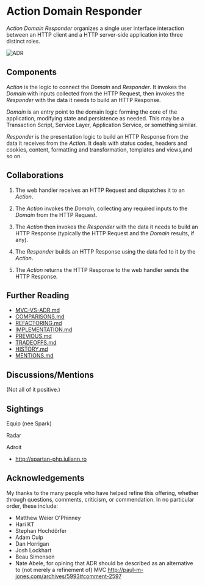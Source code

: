 # Action Domain Responder

_Action Domain Responder_ organizes a single user interface interaction between an HTTP client and a HTTP server-side application into three distinct roles.

![ADR](adr.png)

## Components

_Action_ is the logic to connect the _Domain_ and _Responder_. It invokes the _Domain_ with inputs collected from the HTTP Request, then invokes the _Responder_ with the data it needs to build an HTTP Response.

_Domain_ is an entry point to the domain logic forming the core of the application, modifying state and persistence as needed. This may be a Transaction Script, Service Layer, Application Service, or something similar.

_Responder_ is the presentation logic to build an HTTP Response from the data it receives from the _Action_. It deals with status codes, headers and cookies, content, formatting and transformation, templates and views,and so on.

## Collaborations

1. The web handler receives an HTTP Request and dispatches it to an _Action_.

1. The _Action_ invokes the _Domain_, collecting any required inputs to the _Domain_ from the HTTP Request.

1. The _Action_ then invokes the _Responder_ with the data it needs to build an HTTP Response (typically the HTTP Request and the _Domain_ results, if any).

1. The _Responder_ builds an HTTP Response using the data fed to it by the _Action_.

1. The _Action_ returns the HTTP Response to the web handler sends the HTTP Response.

## Further Reading

- [MVC-VS-ADR.md](./MVC-VS-ADR.md)
- [COMPARISONS.md](./COMPARISONS.md)
- [REFACTORING.md](./REFACTORING.md)
- [IMPLEMENTATION.md](./IMPLEMENTATION.md)
- [PREVIOUS.md](./PREVIOUS.md)
- [TRADEOFFS.md](./TRADEOFFS.md)
- [HISTORY.md](./HISTORY.md)
- [MENTIONS.md](./MENTIONS.md)

## Discussions/Mentions

(Not all of it positive.)

## Sightings

Equip (nee Spark)

Radar

Adroit

- http://spartan-php.iuliann.ro

## Acknowledgements

My thanks to the many people who have helped refine this offering, whether through questions, comments, criticism, or commendation. In no particular order, these include:

- Matthew Weier O'Phinney
- Hari KT
- Stephan Hochdörfer
- Adam Culp
- Dan Horrigan
- Josh Lockhart
- Beau Simensen
- Nate Abele, for opining that ADR should be described as an alternative to (not merely a refinement of) MVC <http://paul-m-jones.com/archives/5993#comment-2597>
